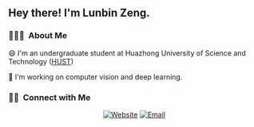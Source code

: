 
<h2> Hey there! I'm Lunbin Zeng.</h2>

<h3> 👨🏻‍💻 &nbsp;About Me </h3>

😄 I'm an undergraduate student at Huazhong University of Science and Technology ([HUST](https://www.hust.edu.cn/))

🔭 I'm working on computer vision and deep learning. 

<h3> 🤝🏻 &nbsp;Connect with Me </h3>

<p align="center">
<a href="https://xiazhi1.github.io/"><img alt="Website" src="https://img.shields.io/badge/Website-xiazhi1.github.io-blue?style=flat-square&logo=google-chrome"></a>
<a href="mailto:lbzeng@hust.edu.cn"><img alt="Email" src="https://img.shields.io/badge/Email-lbzeng@hust.edu.cn-blue?style=flat-square&logo=gmail"></a>
</p>
